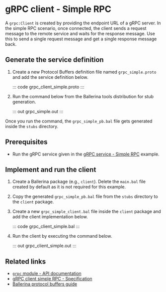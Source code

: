# gRPC client - Simple RPC

A `grpc:Client` is created by providing the endpoint URL of a gRPC server. In the simple RPC scenario, once connected, the client sends a request message to the remote service and waits for the response message. Use this to send a single request message and get a single response message back. 

## Generate the service definition

1. Create a new Protocol Buffers definition file named `grpc_simple.proto` and add the service definition below.

    ::: code grpc_client_simple.proto :::

2. Run the command below from the Ballerina tools distribution for stub generation.

   ::: out grpc_simple.out :::

Once you run the command, the `grpc_simple_pb.bal` file gets generated inside the `stubs` directory.

## Prerequisites
- Run the gRPC service given in the [gRPC service - Simple RPC](/learn/by-example/grpc-service-simple/) example.

## Implement and run the client

1. Create a Ballerina package (e.g., `client`). Delete the `main.bal` file created by default as it is not required for this example.

2. Copy the generated `grpc_simple_pb.bal` file from the `stubs` directory to the  `client` package.

3. Create a new `grpc_simple_client.bal` file inside the `client` package and add the client implementation below.

   ::: code grpc_client_simple.bal :::

4. Run the client by executing the command below.

   ::: out grpc_client_simple.out :::

## Related links
- [`grpc` module - API documentation](https://lib.ballerina.io/ballerina/grpc/latest)
- [gRPC client simple RPC - Specification](/spec/grpc/#41-simple-rpc)
- [Ballerina protocol buffers guide](/learn/cli-documentation/grpc/)
